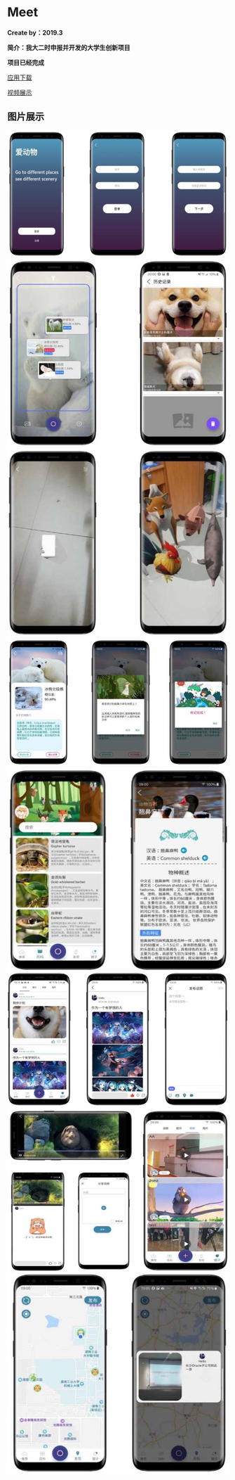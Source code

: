 # <Android>Meet
**Create by：2019.3**
  
**简介：我大二时申报并开发的大学生创新项目**
  
**项目已经完成**

[应用下载](https://pan.baidu.com/s/1s6WJaNc7jjDUx0YO5fdXxg)
  
[视频展示](https://pan.baidu.com/s/1BaEp4cEUuyCdzgGM0plU1w)
## 图片展示
![](https://github.com/CappuccinoZero/Meet/blob/master/Image/1.png)
![](https://github.com/CappuccinoZero/Meet/blob/master/Image/2.png)
![](https://github.com/CappuccinoZero/Meet/blob/master/Image/3.png)
![](https://github.com/CappuccinoZero/Meet/blob/master/Image/4.png)
![](https://github.com/CappuccinoZero/Meet/blob/master/Image/5.png)
![](https://github.com/CappuccinoZero/Meet/blob/master/Image/6.png)
![](https://github.com/CappuccinoZero/Meet/blob/master/Image/7.png)
![](https://github.com/CappuccinoZero/Meet/blob/master/Image/8.png)

